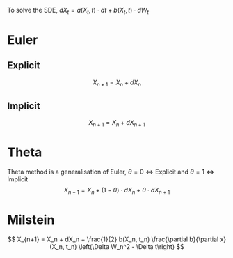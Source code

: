 To solve the SDE, $dX_t=a(X_t,t) \cdot dt+b(X_t,t) \cdot dW_t$ 

# Euler
## Explicit
$$
X_{n+1} = X_n + dX_{n}
$$
## Implicit

$$
X_{n+1} = X_n + dX_{n+1}
$$
# Theta
Theta method is a generalisation of Euler, $\theta=0$ <=> Explicit and  $\theta=1$ <=> Implicit 
$$
X_{n+1} = X_n + (1-\theta) \cdot dX_{n} + \theta \cdot dX_{n+1}
$$

# Milstein
$$
X_{n+1} = X_n + dX_n + \frac{1}{2} b(X_n, t_n) \frac{\partial b}{\partial x}(X_n, t_n) \left(\Delta W_n^2 - \Delta t\right)
$$